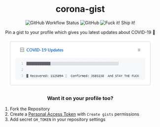 <h1 align="center">corona-gist</h1>

<p align="center">
  <img alt="GitHub Workflow Status" src="https://img.shields.io/github/workflow/status/sagnikpradhan/corona-gist/Update Job?style=for-the-badge"> <img alt="GitHub" src="https://img.shields.io/github/license/sagnikpradhan/corona-gist?style=for-the-badge"> <img alt="Fuck it! Ship it!" src="https://img.shields.io/badge/FUCK%20IT-SHIP%20IT-blueviolet?style=for-the-badge">
</p>

<p align="center">Pin a gist to your profile which gives you latest updates about COVID-19 🦠</p>
<p align="center"><a href="https://gist.github.com/SagnikPradhan/f17a826743eabec7a130460108d25e23"><img src="./Screenshot.PNG" alt="screenshot" /></a></p>

<h3 align="center">Want it on your profile too?</h3>

1. Fork the Repository
2. Create a [Personal Access Token](https://github.com/settings/tokens) with `Create gists` permissions
3. Add secret `GH_TOKEN` in your repository settings
